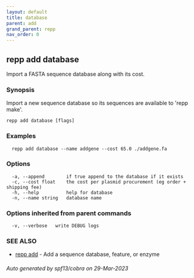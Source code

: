 ```yaml
---
layout: default
title: database
parent: add
grand_parent: repp
nav_order: 0
---
```

## repp add database

Import a FASTA sequence database along with its cost.

### Synopsis


Import a new sequence database so its sequences are available to 'repp make'.

```
repp add database [flags]
```

### Examples

```
  repp add database --name addgene --cost 65.0 ./addgene.fa
```

### Options

```
  -a, --append        if true append to the database if it exists
  -c, --cost float    the cost per plasmid procurement (eg order + shipping fee)
  -h, --help          help for database
  -n, --name string   database name
```

### Options inherited from parent commands

```
  -v, --verbose   write DEBUG logs
```

### SEE ALSO

* [repp add](repp_add)	 - Add a sequence database, feature, or enzyme

###### Auto generated by spf13/cobra on 29-Mar-2023
